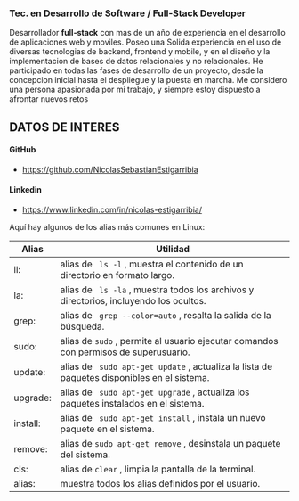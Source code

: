### Tec. en Desarrollo de Software / Full-Stack Developer

Desarrollador **full-stack** con mas de un año de experiencia en el desarrollo de aplicaciones web y moviles. Poseo una Solida experiencia en el uso de diversas tecnologias de backend, frontend y mobile, y en el diseño y la implementacion de bases de datos relacionales y no relacionales.
He participado en todas las fases de desarrollo de un proyecto, desde la concepcion inicial hasta el despliegue y la puesta en marcha.
Me considero una persona apasionada por mi trabajo, y siempre estoy dispuesto a afrontar nuevos retos

## DATOS DE INTERES

#### GitHub
- https://github.com/NicolasSebastianEstigarribia

#### Linkedin
- https://www.linkedin.com/in/nicolas-estigarribia/


Aquí hay algunos de los alias más comunes en Linux:  

| Alias   | Utilidad |
| ------  | ---------|
| ll:     | alias de ``` ls -l``` , muestra el contenido de un directorio en formato largo.
| la:     | alias de ``` ls -la``` , muestra todos los archivos y directorios, incluyendo los ocultos.
| grep:   | alias de ``` grep --color=auto``` , resalta la salida de la búsqueda.
| sudo:   | alias de ``` sudo ``` , permite al usuario ejecutar comandos con permisos de superusuario.
| update: | alias de ``` sudo apt-get update``` , actualiza la lista de paquetes disponibles en el sistema.
| upgrade:| alias de ``` sudo apt-get upgrade``` , actualiza los paquetes instalados en el sistema.
| install:| alias de ``` sudo apt-get install``` , instala un nuevo paquete en el sistema.
| remove: | alias de ``` sudo apt-get remove ``` , desinstala un paquete del sistema.
| cls:    | alias de ``` clear ``` , limpia la pantalla de la terminal.
| alias:  | muestra todos los alias definidos por el usuario.
